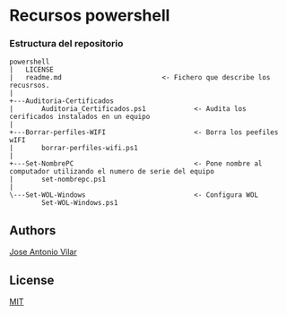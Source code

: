 # Recursos powershell

### Estructura del repositorio

```
powershell
|   LICENSE
|   readme.md			              <- Fichero que describe los recusrsos.  
|
+---Auditoria-Certificados
|       Auditoria_Certificados.ps1            <- Audita los cerificados instalados en un equipo
|    
+---Borrar-perfiles-WIFI                      <- Borra los peefiles wIFI
|       borrar-perfiles-wifi.ps1
|       
+---Set-NombrePC                              <- Pone nombre al computador utilizando el numero de serie del equipo
|       set-nombrepc.ps1
|       
\---Set-WOL-Windows                           <- Configura WOL
        Set-WOL-Windows.ps1
```

## Authors

[Jose Antonio Vilar](joseantonio.vilar@upm.es)

## License

[MIT](https://choosealicense.com/licenses/mit/)
